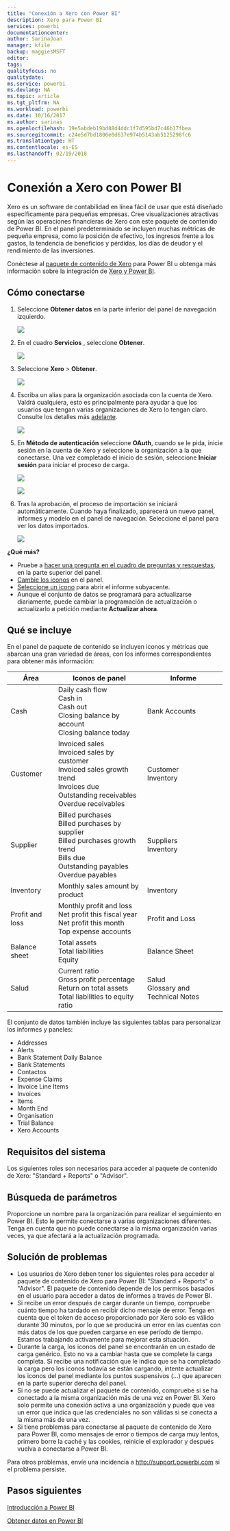```yaml
---
title: "Conexión a Xero con Power BI"
description: Xero para Power BI
services: powerbi
documentationcenter: 
author: SarinaJoan
manager: kfile
backup: maggiesMSFT
editor: 
tags: 
qualityfocus: no
qualitydate: 
ms.service: powerbi
ms.devlang: NA
ms.topic: article
ms.tgt_pltfrm: NA
ms.workload: powerbi
ms.date: 10/16/2017
ms.author: sarinas
ms.openlocfilehash: 19e5abdeb19bd88d4ddc1f7d595bd7c46b17fbea
ms.sourcegitcommit: c24e5d7bd1806e0d637e974b5143ab5125298fc6
ms.translationtype: HT
ms.contentlocale: es-ES
ms.lasthandoff: 02/19/2018
---
```

# <a name="connect-to-xero-with-power-bi"></a>Conexión a Xero con Power BI
Xero es un software de contabilidad en línea fácil de usar que está diseñado específicamente para pequeñas empresas. Cree visualizaciones atractivas según las operaciones financieras de Xero con este paquete de contenido de Power BI. En el panel predeterminado se incluyen muchas métricas de pequeña empresa, como la posición de efectivo, los ingresos frente a los gastos, la tendencia de beneficios y pérdidas, los días de deudor y el rendimiento de las inversiones.

Conéctese al [paquete de contenido de Xero](https://app.powerbi.com/getdata/services/xero) para Power BI u obtenga más información sobre la integración de [Xero y Power BI](https://help.xero.com/Power-BI).

## <a name="how-to-connect"></a>Cómo conectarse
1. Seleccione **Obtener datos** en la parte inferior del panel de navegación izquierdo.
   
   ![](media/service-connect-to-xero/getdata.png)
2. En el cuadro **Servicios** , seleccione **Obtener**.
   
   ![](media/service-connect-to-xero/services.png)
3. Seleccione **Xero** \> **Obtener**.
   
   ![](media/service-connect-to-xero/connect.png)
4. Escriba un alias para la organización asociada con la cuenta de Xero. Valdrá cualquiera, esto es principalmente para ayudar a que los usuarios que tengan varias organizaciones de Xero lo tengan claro. Consulte los detalles más [adelante](#FindingParams).
   
   ![](media/service-connect-to-xero/params.png)
5. En **Método de autenticación** seleccione **OAuth**, cuando se le pida, inicie sesión en la cuenta de Xero y seleccione la organización a la que conectarse. Una vez completado el inicio de sesión, seleccione **Iniciar sesión** para iniciar el proceso de carga.
   
    ![](media/service-connect-to-xero/creds.png)
   
    ![](media/service-connect-to-xero/creds2.png)
6. Tras la aprobación, el proceso de importación se iniciará automáticamente. Cuando haya finalizado, aparecerá un nuevo panel, informes y modelo en el panel de navegación. Seleccione el panel para ver los datos importados.
   
     ![](media/service-connect-to-xero/dashboard.png)

**¿Qué más?**

* Pruebe a [hacer una pregunta en el cuadro de preguntas y respuestas](power-bi-q-and-a.md), en la parte superior del panel.
* [Cambie los iconos](service-dashboard-edit-tile.md) en el panel.
* [Seleccione un icono](service-dashboard-tiles.md) para abrir el informe subyacente.
* Aunque el conjunto de datos se programará para actualizarse diariamente, puede cambiar la programación de actualización o actualizarlo a petición mediante **Actualizar ahora**.

## <a name="whats-included"></a>Qué se incluye
En el panel de paquete de contenido se incluyen iconos y métricas que abarcan una gran variedad de áreas, con los informes correspondientes para obtener más información:  

| Área | Iconos de panel | Informe |
| --- | --- | --- |
| Cash |Daily cash flow <br>Cash in <br>Cash out <br>Closing balance by account <br>Closing balance today |Bank Accounts |
| Customer |Invoiced sales <br>Invoiced sales by customer <br>Invoiced sales growth trend <br>Invoices due <br>Outstanding receivables <br>Overdue receivables |Customer <br>Inventory |
| Supplier |Billed purchases <br>Billed purchases by supplier <br>Billed purchases growth trend <br> Bills due <br>Outstanding payables <br>Overdue payables |Suppliers <br>Inventory |
| Inventory |Monthly sales amount by product |Inventory |
| Profit and loss |Monthly profit and loss <br>Net profit this fiscal year <br>Net profit this month <br>Top expense accounts |Profit and Loss |
| Balance sheet |Total assets <br>Total liabilities <br>Equity |Balance Sheet |
| Salud |Current ratio <br>Gross profit percentage <br> Return on total assets <br>Total liabilities to equity ratio |Salud <br>Glossary and Technical Notes |

El conjunto de datos también incluye las siguientes tablas para personalizar los informes y paneles:  

* Addresses  
* Alerts  
* Bank Statement Daily Balance  
* Bank Statements  
* Contactos  
* Expense Claims  
* Invoice Line Items  
* Invoices  
* Items  
* Month End  
* Organisation  
* Trial Balance  
* Xero Accounts

## <a name="system-requirements"></a>Requisitos del sistema
Los siguientes roles son necesarios para acceder al paquete de contenido de Xero: "Standard + Reports" o "Advisor".

<a name="FindingParams"></a>

## <a name="finding-parameters"></a>Búsqueda de parámetros
Proporcione un nombre para la organización para realizar el seguimiento en Power BI. Esto le permite conectarse a varias organizaciones diferentes. Tenga en cuenta que no puede conectarse a la misma organización varias veces, ya que afectará a la actualización programada.   

## <a name="troubleshooting"></a>Solución de problemas
* Los usuarios de Xero deben tener los siguientes roles para acceder al paquete de contenido de Xero para Power BI: "Standard + Reports" o "Advisor". El paquete de contenido depende de los permisos basados en el usuario para acceder a datos de informes a través de Power BI.  
* Si recibe un error después de cargar durante un tiempo, compruebe cuánto tiempo ha tardado en recibir dicho mensaje de error. Tenga en cuenta que el token de acceso proporcionado por Xero solo es válido durante 30 minutos, por lo que se producirá un error en las cuentas con más datos de los que pueden cargarse en ese período de tiempo. Estamos trabajando activamente para mejorar esta situación.
* Durante la carga, los iconos del panel se encontrarán en un estado de carga genérico. Esto no va a cambiar hasta que se complete la carga completa. Si recibe una notificación que le indica que se ha completado la carga pero los iconos todavía se están cargando, intente actualizar los iconos del panel mediante los puntos suspensivos (...) que aparecen en la parte superior derecha del panel.
* Si no se puede actualizar el paquete de contenido, compruebe si se ha conectado a la misma organización más de una vez en Power BI. Xero solo permite una conexión activa a una organización y puede que vea un error que indica que las credenciales no son válidas si se conecta a la misma más de una vez.  
* Si tiene problemas para conectarse al paquete de contenido de Xero para Power BI, como mensajes de error o tiempos de carga muy lentos, primero borre la caché y las cookies, reinicie el explorador y después vuelva a conectarse a Power BI.  

Para otros problemas, envíe una incidencia a http://support.powerbi.com si el problema persiste.

## <a name="next-steps"></a>Pasos siguientes
[Introducción a Power BI](service-get-started.md)

[Obtener datos en Power BI](service-get-data.md)

